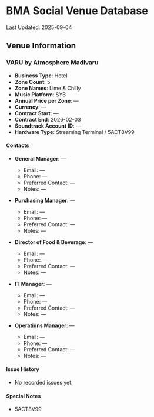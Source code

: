 # BMA Social Venue Database

Last Updated: 2025-09-04

## Venue Information

### VARU by Atmosphere Madivaru
- **Business Type**: Hotel
- **Zone Count**: 5
- **Zone Names**: Lime & Chilly
- **Music Platform**: SYB
- **Annual Price per Zone**: —
- **Currency**: —
- **Contract Start**: —
- **Contract End**: 2026-02-03
- **Soundtrack Account ID**: —
- **Hardware Type**: Streaming Terminal / 5ACT8V99

#### Contacts
- **General Manager**: —
  - Email: —
  - Phone: —
  - Preferred Contact: —
  - Notes: —

- **Purchasing Manager**: —
  - Email: —
  - Phone: —
  - Preferred Contact: —
  - Notes: —

- **Director of Food & Beverage**: —
  - Email: —
  - Phone: —
  - Preferred Contact: —
  - Notes: —

- **IT Manager**: —
  - Email: —
  - Phone: —
  - Preferred Contact: —
  - Notes: —

- **Operations Manager**: —
  - Email: —
  - Phone: —
  - Preferred Contact: —
  - Notes: —

#### Issue History
- No recorded issues yet.

#### Special Notes
- 5ACT8V99
